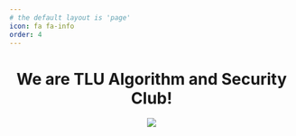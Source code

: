 ```yaml
---
# the default layout is 'page'
icon: fa fa-info
order: 4
---
```


<h1 align="center">We are TLU Algorithm and Security Club!</h1>
<p align="center">
  <img src="https://user-images.githubusercontent.com/9071846/227759709-444ceb60-0984-4455-b86c-640931b5b004.png" style="left:31% !important;">
</p>